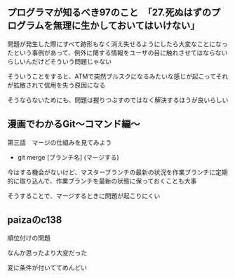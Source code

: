 ## プログラマが知るべき97のこと　「27.死ぬはずのプログラムを無理に生かしておいてはいけない」
問題が発生した際にすべて跡形もなく消え失せるようにしたら大変なことになったという事例があって、例外に関する情報をユーザの目に触れさせてはならないらしいんだけどそういう問題じゃない

そういうことをすると、ATMで突然ブルスクになるみたいな感じが起こってそれが拡散されて信用を失う原因になる

そうならないためにも、問題は握りつぶすのではなく解決するほうが良いらしい

## 漫画でわかるGit～コマンド編～
第三話　マージの仕組みを見てみよう

- git merge [ブランチ名] (マージする)
  
今はする機会がないけど、マスターブランチの最新の状況を作業ブランチに定期的に取り込んで、作業ブランチを最新の状態に保っておくことも大事

そうすることで、マージするときに問題が起こりにくい

## paizaのc138
順位付けの問題

なんか思ったより大変だった

変に条件が付いててめんどい
